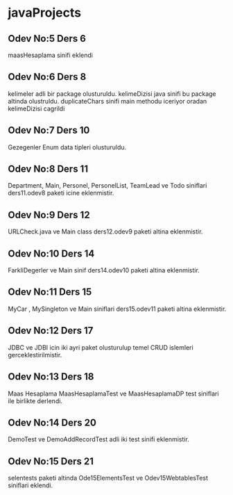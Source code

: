 # javaProjects

## Odev No:5 Ders 6
maasHesaplama sinifi eklendi

## Odev No:6 Ders 8
kelimeler adli bir package olusturuldu. kelimeDizisi java sinifi bu package altinda olustruldu. duplicateChars sinifi main methodu iceriyor oradan kelimeDizisi cagrildi

## Odev No:7 Ders 10
Gezegenler Enum data tipleri olusturuldu.

## Odev No:8 Ders 11
Department, Main, Personel, PersonelList, TeamLead ve Todo siniflari ders11.odev8 paketi icine eklenmistir.

## Odev No:9 Ders 12
URLCheck.java ve Main class ders12.odev9 paketi altina eklenmistir.

## Odev No:10 Ders 14
FarkliDegerler ve Main sinif ders14.odev10 paketi altina eklenmistir.

## Odev No:11 Ders 15
MyCar , MySingleton ve Main siniflari ders15.odev11 paketi altina eklenmistir.

## Odev No:12 Ders 17
JDBC ve JDBI icin iki ayri paket olusturulup temel CRUD islemleri gerceklestirilmistir.

## Odev No:13 Ders 18
Maas Hesaplama MaasHesaplamaTest ve MaasHesaplamaDP test siniflari ile birlikte derlendi.

## Odev No:14 Ders 20
DemoTest ve DemoAddRecordTest adli iki test sinifi eklenmistir.

## Odev No:15 Ders 21
selentests paketi altinda Ode15ElementsTest ve Odev15WebtablesTest siniflari eklendi.